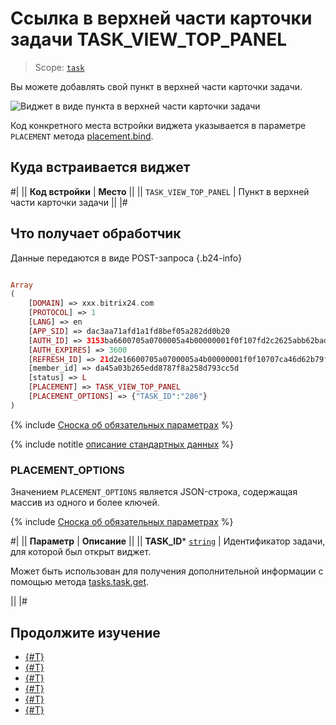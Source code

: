 # Ссылка в верхней части карточки задачи TASK_VIEW_TOP_PANEL

> Scope: [`task`](../../scopes/permissions.md)

Вы можете добавлять свой пункт в верхней части карточки задачи.

![Виджет в виде пункта в верхней части карточки задачи](./_images//TASK_VIEW_TOP_PANEL.png "Виджет в виде пункта в верхней части карточки задачи")

Код конкретного места встройки виджета указывается в параметре `PLACEMENT` метода [placement.bind](../placement-bind.md).

## Куда встраивается виджет

#|
|| **Код встройки** | **Место** ||
|| `TASK_VIEW_TOP_PANEL` | Пункт в верхней части карточки задачи ||
|#

## Что получает обработчик

Данные передаются в виде POST-запроса {.b24-info}

```php

Array
(
    [DOMAIN] => xxx.bitrix24.com
    [PROTOCOL] => 1
    [LANG] => en
    [APP_SID] => dac3aa71afd1a1fd8bef05a282dd0b20
    [AUTH_ID] => 3153ba6600705a0700005a4b00000001f0f107fd2c2625abb62bad95fe9b37a0d1fbb6
    [AUTH_EXPIRES] => 3600
    [REFRESH_ID] => 21d2e16600705a0700005a4b00000001f0f10707ca46d62b79fcd8d19a8c614e621226
    [member_id] => da45a03b265edd8787f8a258d793cc5d
    [status] => L
    [PLACEMENT] => TASK_VIEW_TOP_PANEL
    [PLACEMENT_OPTIONS] => {"TASK_ID":"286"}
)

```

{% include [Сноска об обязательных параметрах](../../../_includes/required.md) %}

{% include notitle [описание стандартных данных](../_includes/widget_data.md) %}

### PLACEMENT_OPTIONS

Значением `PLACEMENT_OPTIONS` является JSON-строка, содержащая массив из одного и более ключей.

{% include [Сноска об обязательных параметрах](../../../_includes/required.md) %}

#|
|| **Параметр** | **Описание** ||
|| **TASK_ID***
[`string`](../../data-types.md) | Идентификатор задачи, для которой был открыт виджет.

Может быть использован для получения дополнительной информации с помощью метода [tasks.task.get](../../tasks/tasks-task-get.md).

||
|#

## Продолжите изучение

- [{#T}](../placement-bind.md)
- [{#T}](../ui-interaction/index.md)
- [{#T}](../ui-interaction/crm-card.md)
- [{#T}](../../interactivity/index.md)
- [{#T}](../open-application.md)
- [{#T}](../open-path.md)
